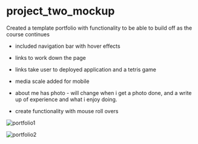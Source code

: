 # project_two_mockup

Created a template portfolio with functionality to be able to build off as the course continues

- included navigation bar with hover effects

- links to work down the page

- links take user to deployed application and a tetris game

- media scale added for mobile

- about me has photo - will change when i get a photo done, and a write up of experience and what i enjoy doing.

- create functionality with mouse roll overs

![portfolio1](https://user-images.githubusercontent.com/110278837/186648018-300dec82-c9d0-4f3d-a064-19b52741b99b.png)

![portfolio2](https://user-images.githubusercontent.com/110278837/186648171-a9b8299a-1bbf-4778-b9c0-6b1697696fcc.png)


